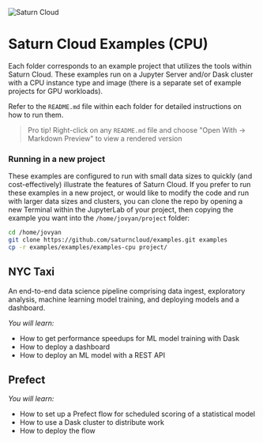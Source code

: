 ![Saturn Cloud](https://pbs.twimg.com/media/EeBsCTPX0AAICkt.png)

# Saturn Cloud Examples (CPU)

Each folder corresponds to an example project that utilizes the tools within Saturn Cloud. These examples run on a Jupyter Server and/or Dask cluster with a CPU instance type and image (there is a separate set of example projects for GPU workloads).

Refer to the `README.md` file within each folder for detailed instructions on how to run them.

> Pro tip! Right-click on any `README.md` file and choose "Open With -> Markdown Preview" to view a rendered version

### Running in a new project

These examples are configured to run with small data sizes to quickly (and cost-effectively) illustrate the features of Saturn Cloud. If you prefer to run these examples in a new project, or would like to modify the code and run with larger data sizes and clusters, you can clone the repo by opening a new Terminal within the JupyterLab of your project, then copying the example you want into the `/home/jovyan/project` folder:

```bash
cd /home/jovyan
git clone https://github.com/saturncloud/examples.git examples
cp -r examples/examples/examples-cpu project/
```


## NYC Taxi

An end-to-end data science pipeline comprising data ingest, exploratory analysis, machine learning model training, and deploying models and a dashboard.

*You will learn:*
- How to get performance speedups for ML model training with Dask
- How to deploy a dashboard
- How to deploy an ML model with a REST API

## Prefect

*You will learn:*
- How to set up a Prefect flow for scheduled scoring of a statistical model
- How to use a Dask cluster to distribute work
- How to deploy the flow
